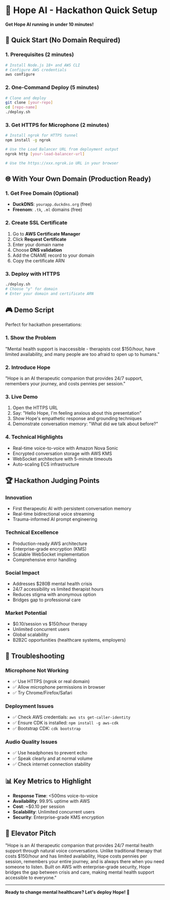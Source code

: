 # 🚀 Hope AI - Hackathon Quick Setup

**Get Hope AI running in under 10 minutes!**

## 🎯 Quick Start (No Domain Required)

### 1. Prerequisites (2 minutes)
```bash
# Install Node.js 18+ and AWS CLI
# Configure AWS credentials
aws configure
```

### 2. One-Command Deploy (5 minutes)
```bash
# Clone and deploy
git clone [your-repo]
cd [repo-name]
./deploy.sh
```

### 3. Get HTTPS for Microphone (2 minutes)
```bash
# Install ngrok for HTTPS tunnel
npm install -g ngrok

# Use the Load Balancer URL from deployment output
ngrok http [your-load-balancer-url]

# Use the https://xxx.ngrok.io URL in your browser
```

## 🌐 With Your Own Domain (Production Ready)

### 1. Get Free Domain (Optional)
- **DuckDNS**: `yourapp.duckdns.org` (free)
- **Freenom**: `.tk`, `.ml` domains (free)

### 2. Create SSL Certificate
1. Go to **AWS Certificate Manager**
2. Click **Request Certificate**
3. Enter your domain name
4. Choose **DNS validation**
5. Add the CNAME record to your domain
6. Copy the certificate ARN

### 3. Deploy with HTTPS
```bash
./deploy.sh
# Choose "y" for domain
# Enter your domain and certificate ARN
```

## 🎮 Demo Script

Perfect for hackathon presentations:

### 1. **Show the Problem**
"Mental health support is inaccessible - therapists cost $150/hour, have limited availability, and many people are too afraid to open up to humans."

### 2. **Introduce Hope**
"Hope is an AI therapeutic companion that provides 24/7 support, remembers your journey, and costs pennies per session."

### 3. **Live Demo**
1. Open the HTTPS URL
2. Say: "Hello Hope, I'm feeling anxious about this presentation"
3. Show Hope's empathetic response and grounding techniques
4. Demonstrate conversation memory: "What did we talk about before?"

### 4. **Technical Highlights**
- Real-time voice-to-voice with Amazon Nova Sonic
- Encrypted conversation storage with AWS KMS
- WebSocket architecture with 5-minute timeouts
- Auto-scaling ECS infrastructure

## 🏆 Hackathon Judging Points

### **Innovation**
- First therapeutic AI with persistent conversation memory
- Real-time bidirectional voice streaming
- Trauma-informed AI prompt engineering

### **Technical Excellence**
- Production-ready AWS architecture
- Enterprise-grade encryption (KMS)
- Scalable WebSocket implementation
- Comprehensive error handling

### **Social Impact**
- Addresses $280B mental health crisis
- 24/7 accessibility vs limited therapist hours
- Reduces stigma with anonymous option
- Bridges gap to professional care

### **Market Potential**
- $0.10/session vs $150/hour therapy
- Unlimited concurrent users
- Global scalability
- B2B2C opportunities (healthcare systems, employers)

## 🔧 Troubleshooting

### **Microphone Not Working**
- ✅ Use HTTPS (ngrok or real domain)
- ✅ Allow microphone permissions in browser
- ✅ Try Chrome/Firefox/Safari

### **Deployment Issues**
- ✅ Check AWS credentials: `aws sts get-caller-identity`
- ✅ Ensure CDK is installed: `npm install -g aws-cdk`
- ✅ Bootstrap CDK: `cdk bootstrap`

### **Audio Quality Issues**
- ✅ Use headphones to prevent echo
- ✅ Speak clearly and at normal volume
- ✅ Check internet connection stability

## 📊 Key Metrics to Highlight

- **Response Time**: <500ms voice-to-voice
- **Availability**: 99.9% uptime with AWS
- **Cost**: ~$0.10 per session
- **Scalability**: Unlimited concurrent users
- **Security**: Enterprise-grade KMS encryption

## 🎤 Elevator Pitch

"Hope is an AI therapeutic companion that provides 24/7 mental health support through natural voice conversations. Unlike traditional therapy that costs $150/hour and has limited availability, Hope costs pennies per session, remembers your entire journey, and is always there when you need someone to listen. Built on AWS with enterprise-grade security, Hope bridges the gap between crisis and care, making mental health support accessible to everyone."

---

**Ready to change mental healthcare? Let's deploy Hope! 🚀**